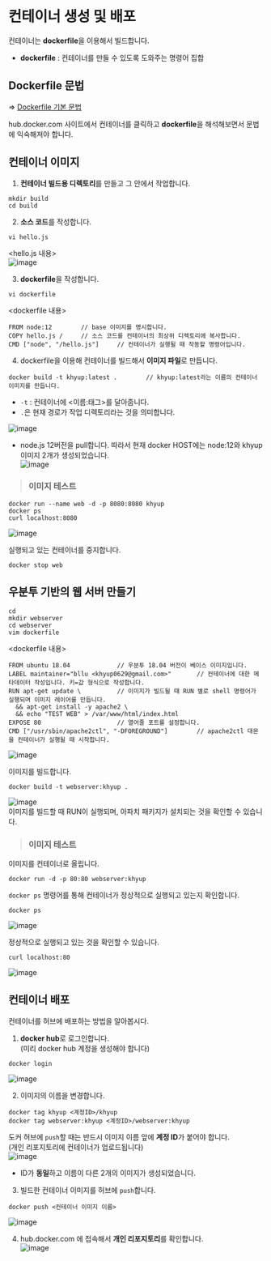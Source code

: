 # 컨테이너 생성 및 배포

컨테이너는 **dockerfile**을 이용해서 빌드합니다.   
* **dockerfile** : 컨테이너를 만들 수 있도록 도와주는 명령어 집합

## Dockerfile 문법

=> [Dockerfile 기본 문법](https://majaegeon.github.io/Docker/2021-06-06-Dockerfile/)

hub.docker.com 사이트에서 컨테이너를 클릭하고 **dockerfile**을 해석해보면서 문법에 익숙해져야 합니다.

## 컨테이너 이미지 

1. **컨테이너 빌드용 디렉토리**를 만들고 그 안에서 작업합니다.   
```
mkdir build
cd build
```   
2. **소스 코드**를 작성합니다.   
```
vi hello.js
```
<hello.js 내용>     
![image](https://user-images.githubusercontent.com/43658658/152631801-77deb8d5-9bd2-4035-b5d7-5d8bbc75d586.png)

3. **dockerfile**을 작성합니다.   
```
vi dockerfile
```   
<dockerfile 내용>   
```
FROM node:12        // base 이미지를 명시합니다.
COPY hello.js /     // 소스 코드를 컨테이너의 최상위 디렉토리에 복사합니다.
CMD ["node", "/hello.js"]     // 컨테이너가 실행될 때 작동할 명령어입니다.
```
4. dockerfile을 이용해 컨테이너를 빌드해서 **이미지 파일**로 만듭니다.   
```
docker build -t khyup:latest .        // khyup:latest라는 이름의 컨테이너 이미지를 만듭니다.
```   
- `-t` : 컨테이너에 <이름:태그>를 달아줍니다.
- `.`은 현재 경로가 작업 디렉토리라는 것을 의미합니다.

![image](https://user-images.githubusercontent.com/43658658/152632312-d323ab5a-de54-486b-8b2f-514fe9af43b9.png)   
- node.js 12버전을 pull합니다. 따라서 현재 docker HOST에는 node:12와 khyup 이미지 2개가 생성되었습니다.   
![image](https://user-images.githubusercontent.com/43658658/152632356-ed48f555-a4f9-4419-90ea-27bbdaf204dc.png)

> <h3>이미지 테스트</h3>

```
docker run --name web -d -p 8080:8080 khyup
docker ps
curl localhost:8080
```   
![image](https://user-images.githubusercontent.com/43658658/152633238-f0f250f9-f3a4-4ef4-b233-3199595f691b.png)

실행되고 있는 컨테이너를 중지합니다.   
```
docker stop web
```

## 우분투 기반의 웹 서버 만들기

```
cd
mkdir webserver
cd webserver
vim dockerfile
```   
<dockerfile 내용>   
```
FROM ubuntu 18.04             // 우분투 18.04 버전이 베이스 이미지입니다.
LABEL maintainer="bllu <khyup0629@gmail.com>"       // 컨테이너에 대한 메타데이터 작성입니다. 키=값 형식으로 작성합니다.
RUN apt-get update \          // 이미지가 빌드될 때 RUN 별로 shell 명령어가 실행되며 이미지 레이어를 만듭니다.
  && apt-get install -y apache2 \
  && echo "TEST WEB" > /var/www/html/index.html
EXPOSE 80                     // 열어줄 포트를 설정합니다.
CMD ["/usr/sbin/apache2ctl", "-DFOREGROUND"]        // apache2ctl 대몬을 컨테이너가 실행될 때 시작합니다.
```   
![image](https://user-images.githubusercontent.com/43658658/152632912-bf2599b0-1576-426e-bc84-73ddd0ecaaa6.png)

이미지를 빌드합니다.   
```
docker build -t webserver:khyup .
```   
![image](https://user-images.githubusercontent.com/43658658/152633053-cc92353b-bc15-468e-b981-d47822c948c1.png)      
이미지를 빌드할 때 RUN이 실행되며, 아파치 패키지가 설치되는 것을 확인할 수 있습니다. 

> <h3>이미지 테스트</h3>

이미지를 컨테이너로 올립니다.   
```
docker run -d -p 80:80 webserver:khyup
```

`docker ps` 명령어를 통해 컨테이너가 정상적으로 실행되고 있는지 확인합니다.   
```
docker ps
```   
![image](https://user-images.githubusercontent.com/43658658/152633006-dad0f7d4-ae8f-4e7b-9152-e72713881b11.png)

정상적으로 실행되고 있는 것을 확인할 수 있습니다.
```
curl localhost:80
```   
![image](https://user-images.githubusercontent.com/43658658/152633111-509f049f-54f3-4609-8dfc-94d9b585bdd5.png)

## 컨테이너 배포

컨테이너를 허브에 배포하는 방법을 알아봅시다.   

1. **docker hub**로 로그인합니다.   
(미리 docker hub 계정을 생성해야 합니다)   
```
docker login
```   
![image](https://user-images.githubusercontent.com/43658658/152633346-b6649e94-92a2-4c82-9882-a7bc3a20df3c.png)

2. 이미지의 이름을 변경합니다.   
```
docker tag khyup <계정ID>/khyup
docker tag webserver:khyup <계정ID>/webserver:khyup
```   
도커 허브에 `push`할 때는 반드시 이미지 이름 앞에 **계정 ID**가 붙어야 합니다.   
(개인 리포지토리에 컨테이너가 업로드됩니다)   
![image](https://user-images.githubusercontent.com/43658658/152633458-7682854b-172d-4969-a7ec-5863d41188b3.png)   
- ID가 **동일**하고 이름이 다른 2개의 이미지가 생성되었습니다.

3. 빌드한 컨테이너 이미지를 허브에 `push`합니다.   
```
docker push <컨테이너 이미지 이름>
```   
![image](https://user-images.githubusercontent.com/43658658/152633509-2c598d53-fef1-4da8-89a3-2cfc2570bf68.png)

4. hub.docker.com 에 접속해서 **개인 리포지토리**를 확인합니다.   
![image](https://user-images.githubusercontent.com/43658658/152633544-de0eef07-beb8-4c92-9891-3cc0fc8c8a75.png)























